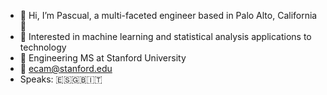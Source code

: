 - 👋 Hi, I’m Pascual, a multi-faceted engineer based in Palo Alto, California 🌁
- 👀 Interested in machine learning and statistical analysis applications to technology
- 🌲 Engineering MS at Stanford University
- 📩 ecam@stanford.edu
- Speaks: 🇪🇸🇬🇧🇮🇹

<!---
pascualcam/pascualcam is a ✨ special ✨ repository because its `README.md` (this file) appears on your GitHub profile.
You can click the Preview link to take a look at your changes.
--->
